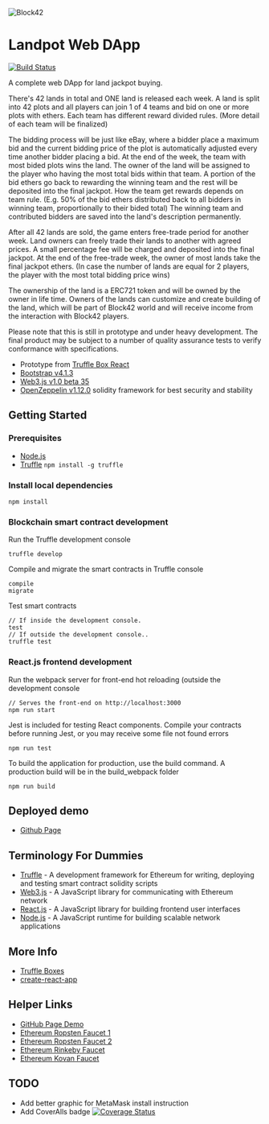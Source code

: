 ![Block42](http://assets.block42.world/images/icons/block42_logo_200.png)

# Landpot Web DApp

[![Build Status](https://img.shields.io/travis/Block42World/landpot-dapp.svg?branch=master)](https://travis-ci.org/Block42World/landpot-dapp)

A complete web DApp for land jackpot buying.

There's 42 lands in total and ONE land is released each week. A land is split into 42 plots and all players can join 1 of 4 teams and bid on one or more plots with ethers. Each team has different reward divided rules. (More detail of each team will be finalized)

The bidding process will be just like eBay, where a bidder place a maximum bid and the current bidding price of the plot is automatically adjusted every time another bidder placing a bid. At the end of the week, the team with most bided plots wins the land. The owner of the land will be assigned to the player who having the most total bids within that team. A portion of the bid ethers go back to rewarding the winning team and the rest will be deposited into the final jackpot. How the team get rewards depends on team rule. (E.g. 50% of the bid ethers distributed back to all bidders in winning team, proportionally to their bided total) The winning team and contributed bidders are saved into the land's description permanently.

After all 42 lands are sold, the game enters free-trade period for another week. Land owners can freely trade their lands to another with agreed prices. A small percentage fee will be charged and deposited into the final jackpot. At the end of the free-trade week, the owner of most lands take the final jackpot ethers. (In case the number of lands are equal for 2 players, the player with the most total bidding price wins)

The ownership of the land is a ERC721 token and will be owned by the owner in life time. Owners of the lands can customize and create building of the land, which will be part of Block42 world and will receive income from the interaction with Block42 players.

Please note that this is still in prototype and under heavy development. The final product may be subject to a number of quality assurance tests to verify conformance with specifications.

- Prototype from [Truffle Box React](https://github.com/truffle-box/react-box)
- [Bootstrap v4.1.3](https://getbootstrap.com/)
- [Web3.js v1.0 beta 35](https://web3js.readthedocs.io/en/1.0/web3.html)
- [OpenZeppelin v1.12.0](https://github.com/OpenZeppelin/openzeppelin-solidity) solidity framework for best security and stability

## Getting Started

### Prerequisites
- [Node.js](https://nodejs.org/en/download/)
- [Truffle](https://github.com/trufflesuite/truffle) `npm install -g truffle`

### Install local dependencies
```
npm install
```

### Blockchain smart contract development

Run the Truffle development console
```
truffle develop
```

Compile and migrate the smart contracts in Truffle console
```
compile
migrate
```

Test smart contracts
```
// If inside the development console.
test
// If outside the development console..
truffle test
```

### React.js frontend development

Run the webpack server for front-end hot reloading (outside the development console
```
// Serves the front-end on http://localhost:3000
npm run start
```

Jest is included for testing React components. Compile your contracts before running Jest, or you may receive some file not found errors
```
npm run test
```

To build the application for production, use the build command. A production build will be in the build_webpack folder
```
npm run build
```

## Deployed demo
- [Github Page](https://block42world.github.io/landpot-dapp/)

<!-- ## Modification
To use this crowdsale page for your token ICO, change the token and crowdsale contract address at [main.js](main.js). Then includes the truffle built JSONs, or simple change the ABI at [Cubik.json](js/Cubik.json) and [CubikCrowdsale.json](js/CubikCrowdsale.json). -->

## Terminology For Dummies
- [Truffle](http://truffleframework.com/) - A development framework for Ethereum for writing, deploying and testing smart contract solidity scripts
- [Web3.js](https://github.com/ethereum/web3.js/) - A JavaScript library for communicating with Ethereum network
- [React.js](https://reactjs.org/) - A JavaScript library for building frontend user interfaces
- [Node.js](https://nodejs.org/en/) - A JavaScript runtime for building scalable network applications

## More Info
- [Truffle Boxes](https://truffleframework.com/boxes)
- [create-react-app](https://github.com/facebook/create-react-app/)

## Helper Links
- [GitHub Page Demo](https://block42world.github.io/landpot-dapp/)
- [Ethereum Ropsten Faucet 1](https://faucet.metamask.io/)
- [Ethereum Ropsten Faucet 2](http://faucet.ropsten.be:3001/)
- [Ethereum Rinkeby Faucet](http://rinkeby-faucet.com)
- [Ethereum Kovan Faucet](https://gitter.im/kovan-testnet/faucet)

## TODO
- Add better graphic for MetaMask install instruction
- Add CoverAlls badge
[![Coverage Status](https://img.shields.io/coveralls/github/Block42World/landpot-dapp/master.svg)](https://coveralls.io/github/Block42World/landpot-dapp?branch=master)
